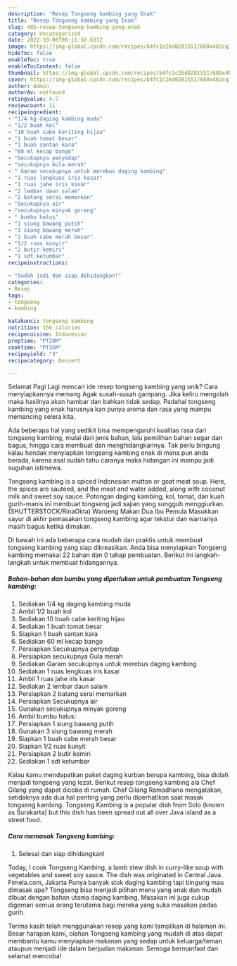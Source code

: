 ```yaml
---
description: "Resep Tongseng kambing yang Enak"
title: "Resep Tongseng kambing yang Enak"
slug: 485-resep-tongseng-kambing-yang-enak
category: Uncategorized
date: 2022-10-06T09:11:50.631Z
image: https://img-global.cpcdn.com/recipes/b4fc1c26d0281551/680x482cq70/tongseng-kambing-foto-resep-utama.jpg
hideToc: false
enableToc: true
enableTocContent: false
thumbnail: https://img-global.cpcdn.com/recipes/b4fc1c26d0281551/680x482cq70/tongseng-kambing-foto-resep-utama.jpg
cover: https://img-global.cpcdn.com/recipes/b4fc1c26d0281551/680x482cq70/tongseng-kambing-foto-resep-utama.jpg
author: Admin
authorAv: notfound
ratingvalue: 4.7
reviewcount: 11
recipeingredient:
- "1/4 kg daging kambing muda"
- "1/2 buah kol"
- "10 buah cabe keriting hijau"
- "1 buah tomat besar"
- "1 buah santan kara"
- "60 ml kecap bango"
- "Secukupnya penyedap"
- "secukupnya Gula merah"
- " Garam secukupnya untuk merebus daging kambing"
- "1 ruas lengkuas iris kasar"
- "1 ruas jahe iris kasar"
- "2 lembar daun salam"
- "2 batang serai memarkan"
- "Secukupnya air"
- "secukupnya minyak goreng"
- " bumbu halus"
- "1 siung bawang putih"
- "3 siung bawang merah"
- "1 buah cabe merah besar"
- "1/2 ruas kunyit"
- "2 butir kemiri"
- "1 sdt ketumbar"
recipeinstructions:

- "Sudah jadi dan siap dihidangkan!"
categories:
- Resep
tags:
- tongseng
- kambing

katakunci: tongseng kambing 
nutrition: 156 calories
recipecuisine: Indonesian
preptime: "PT28M"
cooktime: "PT35M"
recipeyield: "3"
recipecategory: Dessert

---
```



Selamat Pagi Lagi mencari ide resep tongseng kambing yang unik? Cara menyiapkannya memang Agak susah-susah gampang. Jika keliru mengolah maka hasilnya akan hambar dan bahkan tidak sedap. Padahal tongseng kambing yang enak harusnya kan punya aroma dan rasa yang mampu memancing selera kita.


Ada beberapa hal yang sedikit bisa mempengaruhi kualitas rasa dari tongseng kambing, mulai dari jenis bahan, lalu pemilihan bahan segar dan bagus, hingga cara membuat dan menghidangkannya. Tak perlu bingung kalau hendak menyiapkan tongseng kambing enak di mana pun anda berada, karena asal sudah tahu caranya maka hidangan ini mampu jadi suguhan istimewa.

Tongseng kambing is a spiced Indonesian mutton or goat meat soup. Here, the spices are sauteed, and the meat and water added, along with coconut milk and sweet soy sauce. Potongan daging kambing, kol, tomat, dan kuah gurih-manis ini membuat tongseng jadi sajian yang sungguh menggiurkan. (SHUTTERSTOCK/RinaOkta) Waroeng Makan Dua Ibu Pemula Masukkan sayur di akhir pemasakan tongseng kambing agar tekstur dan warnanya masih bagus ketika dimakan.


Di bawah ini ada beberapa cara mudah dan praktis untuk membuat tongseng kambing yang siap dikreasikan. Anda bisa menyiapkan Tongseng kambing memakai 22 bahan dan 0 tahap pembuatan. Berikut ini langkah-langkah untuk membuat hidangannya.

<!--inarticleads1-->

##### Bahan-bahan dan bumbu yang diperlukan untuk pembuatan Tongseng kambing:

1. Sediakan 1/4 kg daging kambing muda
1. Ambil 1/2 buah kol
1. Sediakan 10 buah cabe keriting hijau
1. Sediakan 1 buah tomat besar
1. Siapkan 1 buah santan kara
1. Sediakan 60 ml kecap bango
1. Persiapkan Secukupnya penyedap
1. Persiapkan secukupnya Gula merah
1. Sediakan  Garam secukupnya untuk merebus daging kambing
1. Sediakan 1 ruas lengkuas iris kasar
1. Ambil 1 ruas jahe iris kasar
1. Sediakan 2 lembar daun salam
1. Persiapkan 2 batang serai memarkan
1. Persiapkan Secukupnya air
1. Gunakan secukupnya minyak goreng
1. Ambil  bumbu halus:
1. Persiapkan 1 siung bawang putih
1. Gunakan 3 siung bawang merah
1. Siapkan 1 buah cabe merah besar
1. Siapkan 1/2 ruas kunyit
1. Persiapkan 2 butir kemiri
1. Sediakan 1 sdt ketumbar


Kalau kamu mendapatkan paket daging kurban berupa kambing, bisa diolah menjadi tongseng yang lezat. Berikut resep tongseng kambing ala Chef Gilang yang dapat dicoba di rumah. Chef Gilang Ramadhano mengatakan, setidaknya ada dua hal penting yang perlu diperhatikan saat masak tongseng kambing. Tongseng Kambing is a popular dish from Solo (known as Surakarta) but this dish has been spread out all over Java island as a street food. 

<!--inarticleads2-->

##### Cara memasak Tongseng kambing:


1. Selesai dan siap dihidangkan!

Today, I cook Tongseng Kambing, a lamb stew dish in curry-like soup with vegetables and sweet soy sauce. The dish was originated in Central Java. Fimela.com, Jakarta Punya banyak stok daging kambing tapi bingung mau dimasak apa? Tongseng bisa menjadi pilihan menu yang enak dan mudah dibuat dengan bahan utama daging kambing. Masakan ini juga cukup digemari semua orang terutama bagi mereka yang suka masakan pedas gurih. 

Terima kasih telah menggunakan resep yang kami tampilkan di halaman ini. Besar harapan kami, olahan Tongseng kambing yang mudah di atas dapat membantu kamu menyiapkan makanan yang sedap untuk keluarga/teman ataupun menjadi ide dalam berjualan makanan. Semoga bermanfaat dan selamat mencoba!
